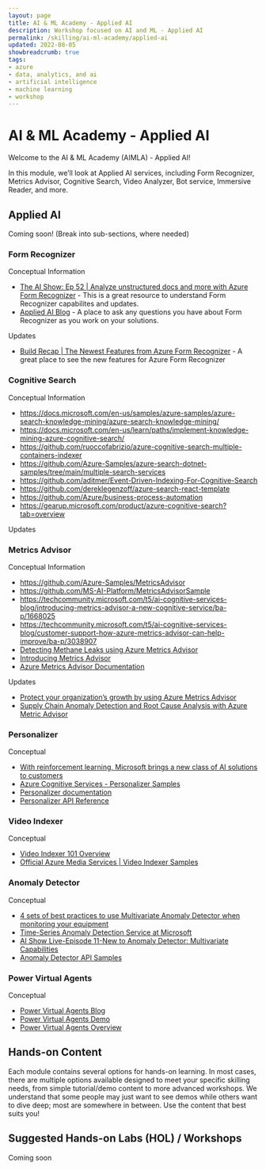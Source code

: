 ```yaml
---
layout: page
title: AI & ML Academy - Applied AI
description: Workshop focused on AI and ML - Applied AI
permalink: /skilling/ai-ml-academy/applied-ai
updated: 2022-08-05
showbreadcrumb: true
tags: 
- azure
- data, analytics, and ai
- artificial intelligence
- machine learning
- workshop
---
```


# AI & ML Academy - Applied AI

Welcome to the AI & ML Academy (AIMLA) - Applied AI!

In this module, we’ll look at Applied AI services, including Form Recognizer, Metrics Advisor, Cognitive Search, Video Analyzer, Bot service, Immersive Reader, and more.

## Applied AI

Coming soon! (Break into sub-sections, where needed)

### Form Recognizer 

Conceptual Information

* [The AI Show: Ep 52 | Analyze unstructured docs and more with Azure Form Recognizer](https://www.youtube.com/watch?v=86cZgYJdRGc) - This is a great resource to understand Form Recognizer capabilites and updates.
* [Applied AI Blog](https://techcommunity.microsoft.com/t5/ai-applied-ai-blog/bg-p/AppliedAIBlog/label-name/Form%20Recognizer) - A place to ask any questions you have about Form Recognizer as you work on your solutions.

Updates 

* [Build Recap | The Newest Features from Azure Form Recognizer](https://www.youtube.com/watch?v=o1dEJMoFeus) - A great place to see the new features for Azure Form Recognizer

### Cognitive Search 

Conceptual Information

* https://docs.microsoft.com/en-us/samples/azure-samples/azure-search-knowledge-mining/azure-search-knowledge-mining/
* https://docs.microsoft.com/en-us/learn/paths/implement-knowledge-mining-azure-cognitive-search/
* https://github.com/ruoccofabrizio/azure-cognitive-search-multiple-containers-indexer
* https://github.com/Azure-Samples/azure-search-dotnet-samples/tree/main/multiple-search-services
* https://github.com/aditmer/Event-Driven-Indexing-For-Cognitive-Search
* https://github.com/dereklegenzoff/azure-search-react-template
* https://github.com/Azure/business-process-automation
* https://gearup.microsoft.com/product/azure-cognitive-search?tab=overview

Updates


### Metrics Advisor

Conceptual Information

* https://github.com/Azure-Samples/MetricsAdvisor
* https://github.com/MS-AI-Platform/MetricsAdvisorSample
* https://techcommunity.microsoft.com/t5/ai-cognitive-services-blog/introducing-metrics-advisor-a-new-cognitive-service/ba-p/1668025
* https://techcommunity.microsoft.com/t5/ai-cognitive-services-blog/customer-support-how-azure-metrics-advisor-can-help-improve/ba-p/3038907
* [Detecting Methane Leaks using Azure Metrics Advisor](https://techcommunity.microsoft.com/t5/ai-cognitive-services-blog/detecting-methane-leaks-using-azure-metrics-advisor/ba-p/3254005)
* [Introducing Metrics Advisor](https://www.youtube.com/watch?v=0Y26cJqZMIM)
* [Azure Metrics Advisor Documentation](https://docs.microsoft.com/en-us/azure/applied-ai-services/metrics-advisor/)

Updates

* [Protect your organization’s growth by using Azure Metrics Advisor](https://techcommunity.microsoft.com/t5/ai-cognitive-services-blog/protect-your-organization-s-growth-by-using-azure-metrics/ba-p/2564682)
* [Supply Chain Anomaly Detection and Root Cause Analysis with Azure Metric Advisor](https://techcommunity.microsoft.com/t5/ai-cognitive-services-blog/supply-chain-anomaly-detection-and-root-cause-analysis-with/ba-p/2871920)

### Personalizer

Conceptual 

* [With reinforcement learning, Microsoft brings a new class of AI solutions to customers](https://blogs.microsoft.com/ai/reinforcement-learning/)
* [Azure Cognitive Services - Personalizer Samples](https://github.com/Azure-Samples/cognitive-services-personalizer-samples)
* [Personalizer documentation](https://docs.microsoft.com/en-us/azure/cognitive-services/personalizer/)
* [Personalizer API Reference](https://westus2.dev.cognitive.microsoft.com/docs/services/personalizer-api/operations/Rank)


### Video Indexer

Conceptual

* [Video Indexer 101 Overview ](https://microsofteur.sharepoint.com/:p:/r/teams/VideoIndexer-Fieldenablement/_layouts/15/Doc.aspx?sourcedoc=%7B75F0BD14-23E3-4BFF-A3F4-2D87AF41C682%7D&file=Video%20Indexer%20101%20overview.pptx&action=edit&mobileredirect=true&share=IQEUvfB14yP_S6P0LYevQcaCAdJcxUBz7nH4mrKVCl4z-rQ&cid=caff4f28-2e35-458a-8d42-e5c1a4bcdb7a)
* [Official Azure Media Services | Video Indexer Samples](https://github.com/Azure-Samples/media-services-video-indexer)


### Anomaly Detector 

Conceptual

* [4 sets of best practices to use Multivariate Anomaly Detector when monitoring your equipment](https://techcommunity.microsoft.com/t5/ai-cognitive-services-blog/4-sets-of-best-practices-to-use-multivariate-anomaly-detector/ba-p/3490848)
* [Time-Series Anomaly Detection Service at Microsoft](https://www.youtube.com/watch?v=ERTaAnwCarM)
* [AI Show Live-Episode 11-New to Anomaly Detector: Multivariate Capabilities](https://www.youtube.com/watch?v=FwuI02edclQ)
* [Anomaly Detector API Samples](https://github.com/Azure-Samples/AnomalyDetector)



### Power Virtual Agents 

Conceptual 

* [Power Virtual Agents Blog](https://powervirtualagents.microsoft.com/en-us/blog/)
* [Power Virtual Agents Demo](https://powervirtualagents.microsoft.com/en-us/demo/)
* [Power Virtual Agents Overview](https://docs.microsoft.com/en-us/power-virtual-agents/fundamentals-what-is-power-virtual-agents)

## Hands-on Content

Each module contains several options for hands-on learning. In most cases, there are multiple options available designed to meet your specific skilling needs, from simple tutorial/demo content to more advanced workshops. We understand that some people may just want to see demos while others want to dive deep; most are somewhere in between. Use the content that best suits you!

## Suggested Hands-on Labs (HOL) / Workshops

Coming soon

